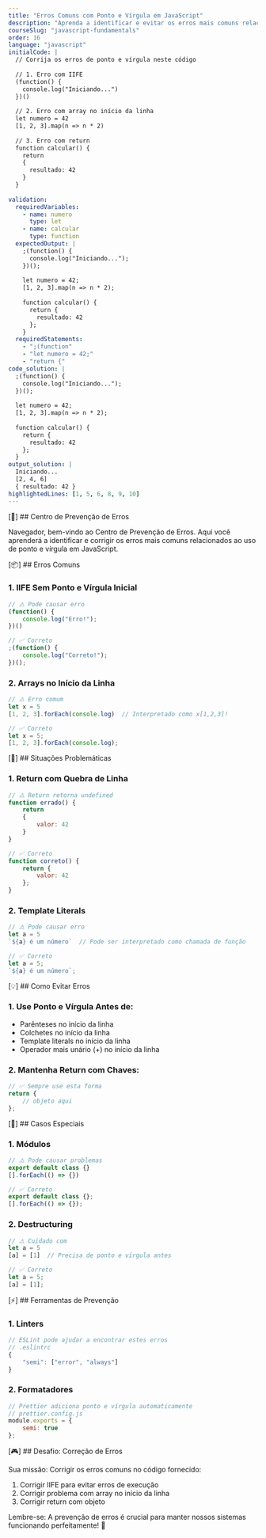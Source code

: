 ```yaml
---
title: "Erros Comuns com Ponto e Vírgula em JavaScript"
description: "Aprenda a identificar e evitar os erros mais comuns relacionados ao uso de ponto e vírgula em JavaScript"
courseSlug: "javascript-fundamentals"
order: 16
language: "javascript"
initialCode: |
  // Corrija os erros de ponto e vírgula neste código
  
  // 1. Erro com IIFE
  (function() {
    console.log("Iniciando...")
  })()
  
  // 2. Erro com array no início da linha
  let numero = 42
  [1, 2, 3].map(n => n * 2)
  
  // 3. Erro com return
  function calcular() {
    return
    {
      resultado: 42
    }
  }
  
validation:
  requiredVariables:
    - name: numero
      type: let
    - name: calcular
      type: function
  expectedOutput: |
    ;(function() {
      console.log("Iniciando...");
    })();
    
    let numero = 42;
    [1, 2, 3].map(n => n * 2);
    
    function calcular() {
      return {
        resultado: 42
      };
    }
  requiredStatements:
    - ";(function"
    - "let numero = 42;"
    - "return {"
code_solution: |
  ;(function() {
    console.log("Iniciando...");
  })();
  
  let numero = 42;
  [1, 2, 3].map(n => n * 2);
  
  function calcular() {
    return {
      resultado: 42
    };
  }
output_solution: |
  Iniciando...
  [2, 4, 6]
  { resultado: 42 }
highlightedLines: [1, 5, 6, 8, 9, 10]
---
```


[🚀] ## Centro de Prevenção de Erros

Navegador, bem-vindo ao Centro de Prevenção de Erros. Aqui você aprenderá a identificar e corrigir os erros mais comuns relacionados ao uso de ponto e vírgula em JavaScript.

[📦] ## Erros Comuns

### 1. IIFE Sem Ponto e Vírgula Inicial
```javascript
// ⚠️ Pode causar erro
(function() {
    console.log("Erro!");
})()

// ✅ Correto
;(function() {
    console.log("Correto!");
})();
```

### 2. Arrays no Início da Linha
```javascript
// ⚠️ Erro comum
let x = 5
[1, 2, 3].forEach(console.log)  // Interpretado como x[1,2,3]!

// ✅ Correto
let x = 5;
[1, 2, 3].forEach(console.log);
```

[🎯] ## Situações Problemáticas

### 1. Return com Quebra de Linha
```javascript
// ⚠️ Return retorna undefined
function errado() {
    return
    {
        valor: 42
    }
}

// ✅ Correto
function correto() {
    return {
        valor: 42
    };
}
```

### 2. Template Literals
```javascript
// ⚠️ Pode causar erro
let a = 5
`${a} é um número`  // Pode ser interpretado como chamada de função

// ✅ Correto
let a = 5;
`${a} é um número`;
```

[💡] ## Como Evitar Erros

### 1. Use Ponto e Vírgula Antes de:
- Parênteses no início da linha
- Colchetes no início da linha
- Template literals no início da linha
- Operador mais unário (+) no início da linha

### 2. Mantenha Return com Chaves:
```javascript
// ✅ Sempre use esta forma
return {
    // objeto aqui
};
```

[🎯] ## Casos Especiais

### 1. Módulos
```javascript
// ⚠️ Pode causar problemas
export default class {}
[].forEach(() => {})

// ✅ Correto
export default class {};
[].forEach(() => {});
```

### 2. Destructuring
```javascript
// ⚠️ Cuidado com
let a = 5
[a] = [1]  // Precisa de ponto e vírgula antes

// ✅ Correto
let a = 5;
[a] = [1];
```

[⚡] ## Ferramentas de Prevenção

### 1. Linters
```javascript
// ESLint pode ajudar a encontrar estes erros
// .eslintrc
{
    "semi": ["error", "always"]
}
```

### 2. Formatadores
```javascript
// Prettier adiciona ponto e vírgula automaticamente
// prettier.config.js
module.exports = {
    semi: true
};
```

[🎮] ## Desafio: Correção de Erros

Sua missão: Corrigir os erros comuns no código fornecido:

1. Corrigir IIFE para evitar erros de execução
2. Corrigir problema com array no início da linha
3. Corrigir return com objeto

Lembre-se: A prevenção de erros é crucial para manter nossos sistemas funcionando perfeitamente! 🚀
